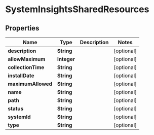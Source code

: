

# SystemInsightsSharedResources


## Properties

| Name | Type | Description | Notes |
|------------ | ------------- | ------------- | -------------|
|**description** | **String** |  |  [optional] |
|**allowMaximum** | **Integer** |  |  [optional] |
|**collectionTime** | **String** |  |  [optional] |
|**installDate** | **String** |  |  [optional] |
|**maximumAllowed** | **String** |  |  [optional] |
|**name** | **String** |  |  [optional] |
|**path** | **String** |  |  [optional] |
|**status** | **String** |  |  [optional] |
|**systemId** | **String** |  |  [optional] |
|**type** | **String** |  |  [optional] |



